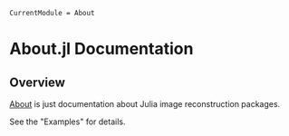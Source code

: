 ```@meta
CurrentModule = About
```

# About.jl Documentation

## Overview

[About](https://github.com/JuliaImageRecon/About)
is just documentation
about Julia image reconstruction packages.

See the "Examples" for details.
